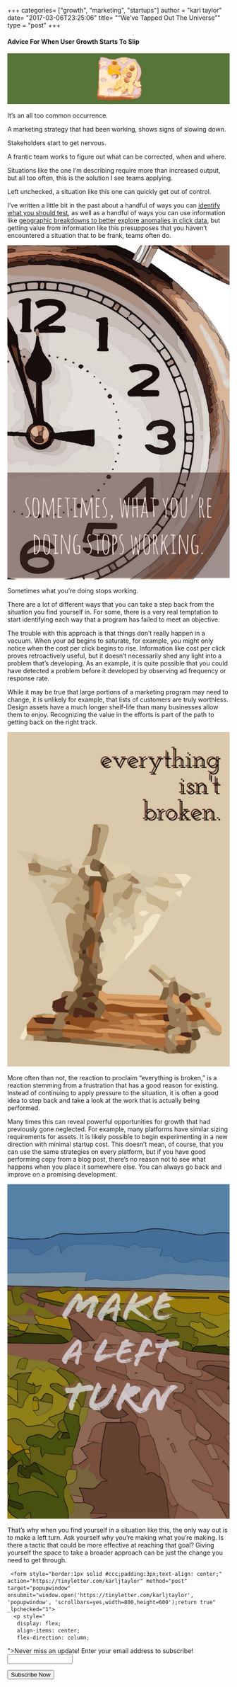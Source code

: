 +++
categories= ["growth", "marketing", "startups"]
author = "karl taylor"
date= "2017-03-06T23:25:06"
title= "“We’ve Tapped Out The Universe”"
type = "post"
+++

 #### Advice For When User Growth Starts To Slip

  ![](https://raw.githubusercontent.com/karljtaylor/kjt/blog/content/assets/a14f5-1ynw43ueazbj3fujtiflbqa.png)  


 It’s an all too common occurrence.

 A marketing strategy that had been working, shows signs of slowing down.

 Stakeholders start to get nervous.

 A frantic team works to figure out what can be corrected, when and where.

 Situations like the one I’m describing require more than increased output, but all too often, this is the solution I see teams applying.

 Left unchecked, a situation like this one can quickly get out of control.

 I’ve written a little bit in the past about a handful of ways you can [identify what you should test](https://analytics.sonnetaylor.com/what-do-we-know-what-to-test-cd86bce3f040#.nxs4fm6ao), as well as a handful of ways you can use information like [geographic breakdowns to better explore anomalies in click data](https://digital.sonnetaylor.com/yelling-about-facebook-ctr-cccfb5756bc0#.m3qj14r1j), but getting value from information like this presupposes that you haven’t encountered a situation that to be frank, teams often do.

  ![](https://raw.githubusercontent.com/karljtaylor/kjt/blog/content/assets/700b1-1xuq_d9qchj2xpk45ppsaew.jpeg)  


 Sometimes what you’re doing stops working.

 There are a lot of different ways that you can take a step back from the situation you find yourself in. For some, there is a very real temptation to start identifying each way that a program has failed to meet an objective.

 The trouble with this approach is that things don’t really happen in a vacuum. When your ad begins to saturate, for example, you might only notice when the cost per click begins to rise. Information like cost per click proves retroactively useful, but it doesn’t necessarily shed any light into a problem that’s developing. As an example, it is quite possible that you could have detected a problem before it developed by observing ad frequency or response rate.

 While it may be true that large portions of a marketing program may need to change, it is unlikely for example, that lists of customers are truly worthless. Design assets have a much longer shelf-life than many businesses allow them to enjoy. Recognizing the value in the efforts is part of the path to getting back on the right track.

  ![](https://raw.githubusercontent.com/karljtaylor/kjt/blog/content/assets/e481d-1-uiwsvhtmkoj4draq5owrw.jpeg)  


 More often than not, the reaction to proclaim “everything is broken,” is a reaction stemming from a frustration that has a good reason for existing. Instead of continuing to apply pressure to the situation, it is often a good idea to step back and take a look at the work that is actually being performed.

 Many times this can reveal powerful opportunities for growth that had previously gone neglected. For example, many platforms have similar sizing requirements for assets. It is likely possible to begin experimenting in a new direction with minimal startup cost. This doesn’t mean, of course, that you can use the same strategies on every platform, but if you have good performing copy from a blog post, there’s no reason not to see what happens when you place it somewhere else. You can always go back and improve on a promising development.

  ![](https://raw.githubusercontent.com/karljtaylor/kjt/blog/content/assets/67751-1jgjg-yqvsm6s-3d1c5cghw.jpeg)  


 That’s why when you find yourself in a situation like this, the only way out is to make a left turn. Ask yourself why you’re making what you’re making. Is there a tactic that could be more effective at reaching that goal? Giving yourself the space to take a broader approach can be just the change you need to get through.


     <form style="border:1px solid #ccc;padding:3px;text-align: center;" action="https://tinyletter.com/karljtaylor" method="post" target="popupwindow" onsubmit="window.open('https://tinyletter.com/karljtaylor', 'popupwindow', 'scrollbars=yes,width=800,height=600');return true" _lpchecked="1">
      <p style="
       display: flex;
       align-items: center;
       flex-direction: column;
   "><label for="tlemail">Never miss an update! Enter your email address to subscribe!</label>
        <input type="text" name="email" id="tlemail" style="
       width: 140px;
   "></p>
      <input type="hidden" value="1" name="embed"><input type="submit" value="Subscribe Now">
   </form>
